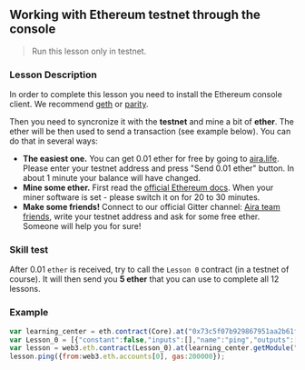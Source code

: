 ## Working with Ethereum testnet through the console

> Run this lesson only in testnet.

### Lesson Description

In order to complete this lesson you need to install the Ethereum console client. We recommend [geth](https://github.com/ethereum/go-ethereum#automated-development-builds) or [parity](https://ethcore.io/parity.html).

Then you need to syncronize it with the **testnet** and mine a bit of **ether**. The ether will be then used to send a transaction (see example below). You can do that in several ways:

- **The easiest one.** You can get 0.01 ether for free by going to [aira.life](http://aira.life/tap/). Please enter your testnet address and press "Send 0.01 ether" button. In about 1 minute your balance will have changed.
- **Mine some ether.** First read the [official Ethereum docs](http://www.ethdocs.org/en/latest/mining.html#using-geth). When your miner software is set - please switch it on for 20 to 30 minutes.
- **Make some friends!** Connect to our official Gitter channel: [Aira team friends](https://gitter.im/airalab/friends), write your testnet address and ask for some free ether. Someone will help you for sure!

### Skill test

After 0.01 `ether` is received, try to call the `Lesson 0` contract (in a testnet of course). It will then send you **5 ether** that you can use to complete all 12 lessons.

### Example

```js
var learning_center = eth.contract(Core).at("0x73c5f07b929867951aa2b61f30773dba627d4779");
var Lesson_0 = [{"constant":false,"inputs":[],"name":"ping","outputs":[],"type":"function"},{"constant":true,"inputs":[{"name":"","type":"address"}],"name":"isSended","outputs":[{"name":"","type":"bool"}],"type":"function"}];
var lesson = web3.eth.contract(Lesson_0).at(learning_center.getModule("Lesson_0");
lesson.ping({from:web3.eth.accounts[0], gas:200000});
```
